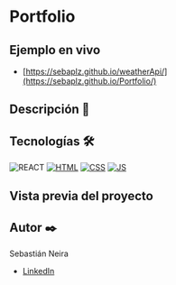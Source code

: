 # Portfolio

## Ejemplo en vivo
- [https://sebaplz.github.io/weatherApi/](https://sebaplz.github.io/Portfolio/)

## Descripción 📑


## Tecnologías 🛠
![REACT](https://img.shields.io/badge/React-20232A?style=for-the-badge&logo=react&logoColor=61DAFB)
[![HTML](https://img.shields.io/badge/HTML5-E34F26?style=for-the-badge&logo=html5&logoColor=white)](https://es.wikipedia.org/wiki/HTML5)
[![CSS](https://img.shields.io/badge/CSS3-1572B6?style=for-the-badge&logo=css3&logoColor=white)](https://es.wikipedia.org/wiki/CSS)
[![JS](https://img.shields.io/badge/JavaScript-F7DF1E?style=for-the-badge&logo=javascript&logoColor=black)](https://es.wikipedia.org/wiki/JavaScript)

## Vista previa del proyecto


## Autor ✒️
Sebastián Neira
- [LinkedIn](https://www.linkedin.com/in/sebastian-neira/)
